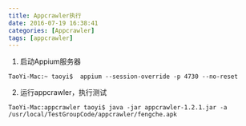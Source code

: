 ```yaml
---
title: Appcrawler执行
date: 2016-07-19 16:38:41
categories: [Appcrawler]
tags: [appcrawler]
---
```


1. 启动Appium服务器
```
TaoYi-Mac:~ taoyi$  appium --session-override -p 4730 --no-reset
```

2. 运行appcrawler，执行测试
```
TaoYi-Mac:appcrawler taoyi$ java -jar appcrawler-1.2.1.jar -a /usr/local/TestGroupCode/appcrawler/fengche.apk
```
